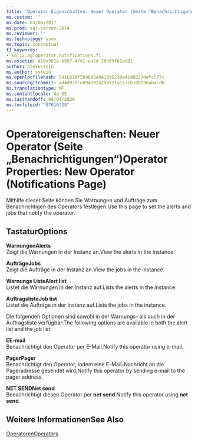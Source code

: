 ```yaml
---
title: 'Operator Eigenschaften: Neuer Operator (Seite "Benachrichtigungen") | Microsoft-Dokumentation'
ms.custom: ''
ms.date: 03/06/2017
ms.prod: sql-server-2014
ms.reviewer: ''
ms.technology: ssms
ms.topic: conceptual
f1_keywords:
- sql12.ag.operator.notifications.f1
ms.assetid: d10a381e-b567-4701-aa2d-2db09f62ad81
author: stevestein
ms.author: sstein
ms.openlocfilehash: 5416270f5b9695a9a1895230a41d0327defc577c
ms.sourcegitcommit: ad4d92dce894592a259721a1571b1d8736abacdb
ms.translationtype: MT
ms.contentlocale: de-DE
ms.lasthandoff: 08/04/2020
ms.locfileid: "87616328"
---
```

# <a name="operator-properties-new-operator-notifications-page"></a><span data-ttu-id="c28dd-102">Operatoreigenschaften: Neuer Operator (Seite „Benachrichtigungen“)</span><span class="sxs-lookup"><span data-stu-id="c28dd-102">Operator Properties: New Operator (Notifications Page)</span></span>
  <span data-ttu-id="c28dd-103">Mithilfe dieser Seite können Sie Warnungen und Aufträge zum Benachrichtigen des Operators festlegen.</span><span class="sxs-lookup"><span data-stu-id="c28dd-103">Use this page to set the alerts and jobs that notify the operator.</span></span>  
  
## <a name="options"></a><span data-ttu-id="c28dd-104">Tastatur</span><span class="sxs-lookup"><span data-stu-id="c28dd-104">Options</span></span>  
 <span data-ttu-id="c28dd-105">**Warnungen**</span><span class="sxs-lookup"><span data-stu-id="c28dd-105">**Alerts**</span></span>  
 <span data-ttu-id="c28dd-106">Zeigt die Warnungen in der Instanz an.</span><span class="sxs-lookup"><span data-stu-id="c28dd-106">View the alerts in the instance.</span></span>  
  
 <span data-ttu-id="c28dd-107">**Aufträge**</span><span class="sxs-lookup"><span data-stu-id="c28dd-107">**Jobs**</span></span>  
 <span data-ttu-id="c28dd-108">Zeigt die Aufträge in der Instanz an.</span><span class="sxs-lookup"><span data-stu-id="c28dd-108">View the jobs in the instance.</span></span>  
  
 <span data-ttu-id="c28dd-109">**Warnungs Liste**</span><span class="sxs-lookup"><span data-stu-id="c28dd-109">**Alert list**</span></span>  
 <span data-ttu-id="c28dd-110">Listet die Warnungen in der Instanz auf.</span><span class="sxs-lookup"><span data-stu-id="c28dd-110">Lists the alerts in the instance.</span></span>  
  
 <span data-ttu-id="c28dd-111">**Auftragsliste**</span><span class="sxs-lookup"><span data-stu-id="c28dd-111">**Job list**</span></span>  
 <span data-ttu-id="c28dd-112">Listet die Aufträge in der Instanz auf.</span><span class="sxs-lookup"><span data-stu-id="c28dd-112">Lists the jobs in the instance.</span></span>  
  
 <span data-ttu-id="c28dd-113">Die folgenden Optionen sind sowohl in der Warnungs- als auch in der Auftragsliste verfügbar:</span><span class="sxs-lookup"><span data-stu-id="c28dd-113">The following options are available in both the alert list and the job list:</span></span>  
  
 <span data-ttu-id="c28dd-114">**E**</span><span class="sxs-lookup"><span data-stu-id="c28dd-114">**E-mail**</span></span>  
 <span data-ttu-id="c28dd-115">Benachrichtigt den Operator per E-Mail.</span><span class="sxs-lookup"><span data-stu-id="c28dd-115">Notify this operator using e-mail.</span></span>  
  
 <span data-ttu-id="c28dd-116">**Pager**</span><span class="sxs-lookup"><span data-stu-id="c28dd-116">**Pager**</span></span>  
 <span data-ttu-id="c28dd-117">Benachrichtigt den Operator, indem eine E-Mail-Nachricht an die Pageradresse gesendet wird.</span><span class="sxs-lookup"><span data-stu-id="c28dd-117">Notify this operator by sending e-mail to the pager address.</span></span>  
  
 <span data-ttu-id="c28dd-118">**NET SEND**</span><span class="sxs-lookup"><span data-stu-id="c28dd-118">**Net send**</span></span>  
 <span data-ttu-id="c28dd-119">Benachrichtigt diesen Operator per **net send**.</span><span class="sxs-lookup"><span data-stu-id="c28dd-119">Notify this operator using **net send**.</span></span>  
  
## <a name="see-also"></a><span data-ttu-id="c28dd-120">Weitere Informationen</span><span class="sxs-lookup"><span data-stu-id="c28dd-120">See Also</span></span>  
 [<span data-ttu-id="c28dd-121">Operatoren</span><span class="sxs-lookup"><span data-stu-id="c28dd-121">Operators</span></span>](operators.md)  
  
  
